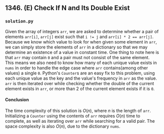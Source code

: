 ## 1346. (E) Check If N and Its Double Exist

### `solution.py`
Given the array of integers `arr`, we are asked to determine whether a pair of elements `arr[i]`, `arr[j]` exist such that `i != j` and `arr[i] * 2 == arr[j]`. Because we know which value to look for when given some element in `arr`, we can simply store the elements of `arr` in a dictionary so that we may determine an existence of a value in constant time. One thing to note here is that `arr` may contain `0` and a pair must not consist of the same element. This means we also need to know how many of each unique value exists in `nums` in order to handle the edge case where `arr` contains(among other values) a single `0`. Python's `Counter`s are an easy fix to this problem, using each unique value as the key and the value's frequency in `arr` as the value. `arr` is then iterated over while checking whether the double of the current element exists in `arr`, or more than 2 of the current element exists if it is `0`.  

#### Conclusion
The time complexity of this solution is $O(n)$, where $n$ is the length of `arr`. Initializing a `Counter` using the contents of `arr` requires $O(n)$ time to complete, as well as iterating over `arr` while searching for a valid pair. The space complexity is also $O(n)$, due to the dictionary `nums`.  
  

